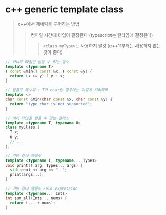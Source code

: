# c++ generic template class

> c++에서 제네릭을 구현하는 방법
>
> > 컴파일 시간에 타입이 결정된다 (typescript는 런타임에 결정된다)
> >
> > > `<class myType>`는 사용하지 말것 (c++11부터는 사용하지 않는 것이 좋다)

```cpp
// 하나의 타입만 받을 수 있는 함수
template <typename T>
T const &min(T const &x, T const &y) {
  return (x >= y) ? y : x;
}

// 템플릿 특수화 : T가 char인 경우에는 이렇게 처리해라
template <>
char const &min(char const &x, char const &y) {
  return "type char is not supported";
}

// 여러 타입을 받을 수 있는 클래스
template <typename T, typename U>
class myClass {
  T x;
  U y;
  // ...
};

// 가변 길이 템플릿
template <typename T, typename... Types>
void print(T arg, Types... args) {
  std::cout << arg << ", ";
  print(args...);
}

// 가변 길이 템플릿 Fold expression
template <typename... Ints>
int sum_all(Ints... nums) {
  return (... + nums);
}
```
